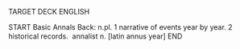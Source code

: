 TARGET DECK
ENGLISH

START
Basic
Annals
Back: n.pl. 1 narrative of events year by year. 2 historical records.  annalist n. [latin annus year]
END
